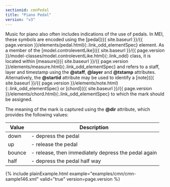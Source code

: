 ```yaml
---
sectionid: cmnPedal
title: "Piano Pedal"
version: "v3"
---
```




Music for piano also often includes indications of the use of pedals. In MEI, these
symbols are encoded using the [pedal]({{ site.baseurl }}/{{ page.version }}/elements/pedal.html){:.link_odd_elementSpec} element. As a member of the
[model.controleventLike]({{ site.baseurl }}/{{ page.version }}/model-classes/model.controleventLike.html){:.link_odd} class, it is located within [measure]({{ site.baseurl }}/{{ page.version }}/elements/measure.html){:.link_odd_elementSpec} and refers to a staff, layer and timestamp using the
**@staff**, **@layer** and **@tstamp** attributes. Alternatively, the
**@startid** attribute may be used to identify a [note]({{ site.baseurl }}/{{ page.version }}/elements/note.html){:.link_odd_elementSpec} or [chord]({{ site.baseurl }}/{{ page.version }}/elements/chord.html){:.link_odd_elementSpec} to which the mark should be assigned.

The meaning of the mark is captured using the **@dir** attribute, which provides
the following values:

<table class="table table-striped">
   <thead>
      <tr>
         <th>Value</th>
         <th>Description</th>
      </tr>
   </thead>
   <tbody>
      <tr>
         <td>down</td>
         <td> - depress the pedal</td>
      </tr>
      <tr>
         <td>up</td>
         <td> - release the pedal</td>
      </tr>
      <tr>
         <td>bounce</td>
         <td> - release, then immediately depress the pedal again</td>
      </tr>
      <tr>
         <td>half</td>
         <td> - depress the pedal half way</td>
      </tr>
   </tbody>
</table>
{% include plainExample.html example="examples/cmn/cmn-sample146.xml" valid="true" version=page.version %}

